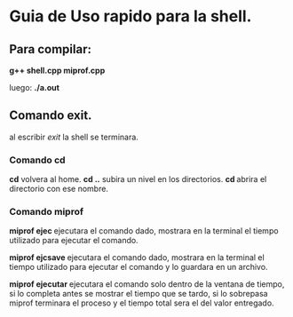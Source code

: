 # Guia de Uso rapido para la shell.

## Para compilar: 
**g++ shell.cpp miprof.cpp**

luego:
**./a.out**

## Comando exit.

al escribir *exit* la shell se terminara.

### Comando cd

**cd** volvera al home.
**cd ..** subira un nivel en los directorios.
**cd <nombre>** abrira el directorio con ese nombre.

### Comando miprof

**miprof ejec <comando> <argumentos>** ejecutara el comando dado, mostrara en la terminal el tiempo utilizado para ejecutar el comando.

**miprof ejcsave <nombre> <comando> <argumentos>** ejecutara el comando dado, mostrara en la terminal el tiempo utilizado para ejecutar el comando y lo guardara en un archivo.

**miprof ejecutar <tiempo> <comando> <argumentos>** ejecutara el comando solo dentro de la ventana de tiempo, si lo completa antes se mostrar el tiempo que se tardo, si lo sobrepasa miprof terminara el proceso y el tiempo total sera el del valor entregado.